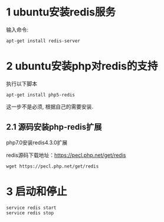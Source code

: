 1 ubuntu安装redis服务
===

输入命令:

```
apt-get install redis-server
```
	
2 ubuntu安装php对redis的支持
===

执行以下脚本

```
apt-get install php5-redis
```

<div class="bs-callout bs-callout-warning">
	<p>这一步不是必须, 根据自己的需要安装.</p>
</div>

2.1 源码安装php-redis扩展
---

php7.0安装redis4.3.0扩展

redis源码下载地址：https://pecl.php.net/get/redis

```
wget https://pecl.php.net/get/redis
```
	
3 启动和停止
===

```
service redis start
service redis stop
```